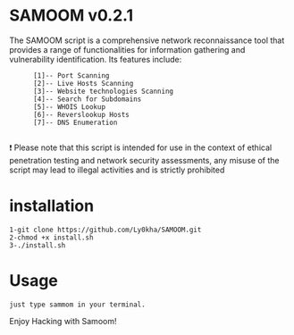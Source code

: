 # SAMOOM v0.2.1
The SAMOOM script is a comprehensive network reconnaissance tool that provides a range of functionalities for information gathering and vulnerability identification. Its features include:
```
      [1]-- Port Scanning
      [2]-- Live Hosts Scanning
      [3]-- Website technologies Scanning
      [4]-- Search for Subdomains
      [5]-- WHOIS Lookup
      [6]-- Reverslookup Hosts
      [7]-- DNS Enumeration  
      
```
:heavy_exclamation_mark: Please note that this script is intended for use in the context of ethical penetration testing and network security assessments, any misuse of the script may lead to illegal activities and is strictly prohibited

# installation
```
1-git clone https://github.com/Ly0kha/SAMOOM.git
2-chmod +x install.sh
3-./install.sh

```
# Usage
```
just type sammom in your terminal.
```
Enjoy Hacking with Samoom!
